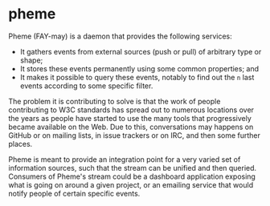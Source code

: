 # pheme

Pheme (FAY-may) is a daemon that provides the following services:

* It gathers events from external sources (push or pull) of arbitrary type or shape;
* It stores these events permanently using some common properties; and
* It makes it possible to query these events, notably to find out the `n` last events according to
  some specific filter.

The problem it is contributing to solve is that the work of people contributing to W3C standards has
spread out to numerous locations over the years as people have started to use the many tools that
progressively became available on the Web. Due to this, conversations may happens on GitHub or on
mailing lists, in issue trackers or on IRC, and then some further places.

Pheme is meant to provide an integration point for a very varied set of information sources, such
that the stream can be unified and then queried. Consumers of Pheme's stream could be a dashboard
application exposing what is going on around a given project, or an emailing service that would
notify people of certain specific events.



